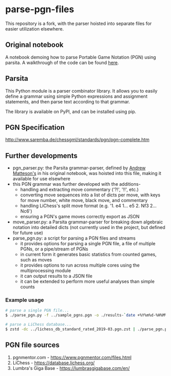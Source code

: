 
# parse-pgn-files

This repository is a fork, with the parser hoisted into separate files for easier utilization elsewhere.

## Original notebook
A notebook demoing how to parse Portable Game Notation (PGN) using parsita. A walkthrough of the code can be found [here](https://a-matteson.medium.com/parsing-pgn-chess-games-with-python-68a2c199665c).

## Parsita
This Python module is a parser combinator library. It allows you to easily define a grammar using simple Python expressions and assignment statements, and then parse text according to that grammar.

The library is available on PyPI, and can be installed using pip.

## PGN Specification
http://www.saremba.de/chessgml/standards/pgn/pgn-complete.htm

## Further developments
- pgn_parser.py: the Parsita grammar-parser, defined by [Andrew Matteson's](https://medium.com/@a-matteson) in his original notebook, was hoisted into this file, making it available for use elsewhere
- this PGN grammar was further developed with the additions-
  - handling and extracting move commentary ('?!', '!!', etc.)
  - converting move sequences into a list of dicts per move, with keys for move number, white move, black move, and commentary
  - handling LiChess's split move format (e.g. '1. e4  1... e5 2. Nf3 2... Nc6')
  - ensuring a PGN's game moves correctly export as JSON
- move_parser.py: a Parsita grammar-parser for breaking down algebraic notation into detailed dicts (not currently used in the project, but defined for future use)
- parse_pgn.py: a script for parsing a PGN files and streams
  - it provides options for parsing a single PGN file, a file of multiple PGNs, or a pipe/stream of PGNs
  - in current form it generates basic statistics from counted games, such as moves
  - it provides options to run across multiple cores using the multiprocessing module
  - it can output results to a JSON file
  - it can be extended to perform more useful analyses than simple counts

### Example usage
```bash
# parse a single PGN file...
$ ./parse_pgn.py -f ../sample_pgns.pgn -o ./results-`date +%Y%m%d-%H%M%S`.json

# parse a LiChess database...
$ zstd -dc ../lichess_db_standard_rated_2019-03.pgn.zst | ./parse_pgn.py -f /dev/stdin -o ./results-`date +%Y%m%d-%H%M%S`.txt
```

## PGN file sources
1. pgnmentor.com - https://www.pgnmentor.com/files.html
2. LiChess - https://database.lichess.org/
3. Lumbra's Giga Base - https://lumbrasgigabase.com/en/
